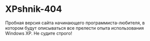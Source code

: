 # XPshnik-404
Пробная версия сайта начинающего программиста-любителя, в котором будут описываться все прелести опыта использования Windows XP. Не судите строго!
